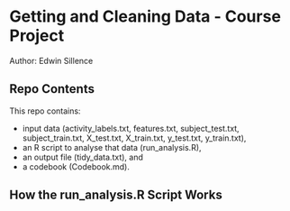 # Getting and Cleaning Data - Course Project

Author: Edwin Sillence

## Repo Contents

This repo contains:
* input data (activity_labels.txt, features.txt, subject_test.txt, subject_train.txt, X_test.txt, X_train.txt, y_test.txt, y_train.txt),
* an R script to analyse that data (run_analysis.R),
* an output file (tidy_data.txt), and
* a codebook (Codebook.md).

## How the run_analysis.R Script Works



